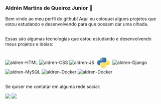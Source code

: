 ### Aldrén Martins de Queiroz Junior 🦑

Bem vindo ao meu perfil do github! Aqui eu coloquei alguns projetos que estou estudando e desenvolvendo para que possam dar uma olhada. </p>

##
Essas são algumas tecnologias que estou estudando e desenvolvendo meus projetos e ideias:

<div style="display: inline_block"><br>  
  <img align="center" alt="aldren-HTML" height="40" width="50" src="https://cdn.jsdelivr.net/gh/devicons/devicon/icons/html5/html5-original.svg" />          
  <img align="center" alt="aldren-CSS" height="40" width="50"src="https://cdn.jsdelivr.net/gh/devicons/devicon/icons/css3/css3-original.svg" />          
  <img align="center" alt="aldren-JS" height="40" width="50" src="https://cdn.jsdelivr.net/gh/devicons/devicon/icons/javascript/javascript-original.svg" />          
  <img align="center" alt="aldren-Python" height="40" width="50" src="https://raw.githubusercontent.com/devicons/devicon/master/icons/python/python-original.svg" />
  <img align="center" alt="aldren-Django" height="40" width="50" src="https://cdn.jsdelivr.net/gh/devicons/devicon/icons/django/django-plain.svg" />
  <img align="center" alt="aldren-MySQL" height="40" width="50" src="https://cdn.jsdelivr.net/gh/devicons/devicon/icons/mysql/mysql-original.svg">  
  <img align="center" alt="aldren-Docker" height="40" width="50" src="https://cdn.jsdelivr.net/gh/devicons/devicon/icons/docker/docker-original-wordmark.svg" />  
  <img align="center" alt="aldren-Docker" height="40" width="50" src="https://cdn.jsdelivr.net/gh/devicons/devicon/icons/git/git-original.svg" />
          
          
</div>

##
Se quiser me contatar em alguma rede social: </p>
<a href="mailto:aldren.junior@outlook.com" target="_blank" rel="noopener noreferrer"><img src="https://img.shields.io/badge/Microsoft_Outlook-0078D4?style=for-the-badge&logo=microsoft-outlook&logoColor=white" target="_blank" rel="noopener noreferrer"></a>
<a href="https://www.linkedin.com/in/aldren-junior/" target="blank" rel="noopener noreferrer"><img src="https://img.shields.io/badge/-LinkedIn-%230077B5?style=for-the-badge&logo=linkedin&logoColor=white" target="blank" rel="noopener noreferrer"></a>
         
